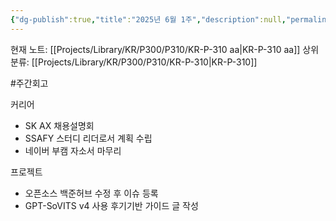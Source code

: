 ```yaml
---
{"dg-publish":true,"title":"2025년 6월 1주","description":null,"permalink":"/projects/library/kr/p300/p310/kr-p-310-aa/","dgPassFrontmatter":true,"noteIcon":"0","created":"2025-06-04T15:01:18.223+09:00","updated":"2025-06-11T10:49:11.710+09:00"}
---
```


현재 노트: [[Projects/Library/KR/P300/P310/KR-P-310 aa\|KR-P-310 aa]] 
상위 분류: [[Projects/Library/KR/P300/P310/KR-P-310\|KR-P-310]]

#주간회고 

커리어
- SK AX 채용설명회
- SSAFY 스터디 리더로서 계획 수립
- 네이버 부캠 자소서 마무리


프로젝트
- 오픈소스 백준허브 수정 후 이슈 등록
- GPT-SoVITS v4 사용 후기기반 가이드 글 작성 


